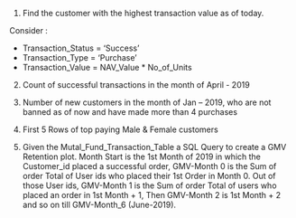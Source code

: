 1. Find the customer with the highest transaction value as of today.

Consider :
- Transaction_Status = ‘Success’
- Transaction_Type = ‘Purchase’
- Transaction_Value = NAV_Value * No_of_Units

2. Count of successful transactions in the month of April - 2019

3. Number of new customers in the month of Jan – 2019, who are not banned as of now and have made more than 4 purchases

4. First 5 Rows of top paying Male & Female customers

5. Given the Mutal_Fund_Transaction_Table a SQL Query to create a GMV Retention plot. Month Start is the 1st Month of 2019 in which the Customer_id placed a successful order,
GMV-Month 0 is the Sum of order Total of User ids who placed their 1st Order in Month 0. Out of those User ids, GMV-Month 1 is the Sum of order Total of users who placed an order
in 1st Month + 1, Then GMV-Month 2 is 1st Month + 2 and so on till GMV-Month_6 (June-2019).
